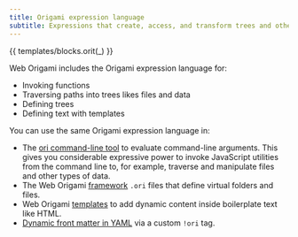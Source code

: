 ```yaml
---
title: Origami expression language
subtitle: Expressions that create, access, and transform trees and other data
---
```


{{ templates/blocks.orit(_) }}

Web Origami includes the Origami expression language for:

- Invoking functions
- Traversing paths into trees likes files and data
- Defining trees
- Defining text with templates

You can use the same Origami expression language in:

- The [ori command-line tool](/cli/) to evaluate command-line arguments. This gives you considerable expressive power to invoke JavaScript utilities from the command line to, for example, traverse and manipulate files and other types of data.
- The Web Origami [framework](/concepts/) `.ori` files that define virtual folders and files.
- Web Origami [templates](/concepts/templates.html) to add dynamic content inside boilerplate text like HTML.
- [Dynamic front matter in YAML](yaml.html) via a custom `!ori` tag.

